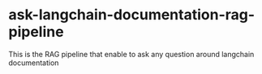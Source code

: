 # ask-langchain-documentation-rag-pipeline
This is the RAG pipeline that enable to ask any question around langchain documentation
